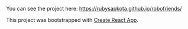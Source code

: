 

You can see the project here: https://rubysapkota.github.io/robofriends/

This project was bootstrapped with [Create React App](https://github.com/facebook/create-react-app).


